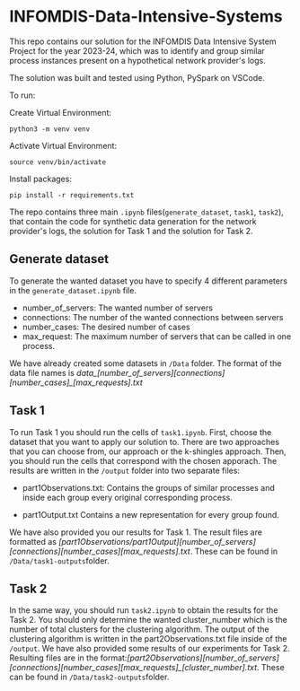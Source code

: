 # INFOMDIS-Data-Intensive-Systems

This repo contains our solution for the INFOMDIS Data Intensive System Project for the year 2023-24, which was to identify and group similar
process instances present on a hypothetical network provider's logs. 

The solution was built and tested using Python, PySpark on VSCode. 

To run: 

Create Virtual Environment:  
```
python3 -m venv venv
```

Activate Virtual Environment: 
```
source venv/bin/activate
```

Install packages: 
```
pip install -r requirements.txt
```

The repo contains three main `.ipynb` files(`generate_dataset`, `task1`, `task2`), that contain the code for synthetic data generation for the network provider's logs, the solution for Task 1 and the solution for Task 2.

## Generate dataset

To generate the wanted dataset you have to specify 4 different parameters in the `generate_dataset.ipynb` file.
 
* number_of_servers: The wanted number of servers
* connections: The number of the wanted connections between servers
* number_cases: The desired number of cases 
* max_request: The maximum number of servers that can be called in one process.

We have already created some datasets in `/Data` folder. The format of the data file names is 
*data_[number_of_servers]_[connections]_[number_cases]_[max_requests].txt*

## Task 1 

To run Task 1 you should run the cells of `task1.ipynb`. First, choose the dataset that you want to apply our solution to. There are two approaches that you can choose from, our approach or the k-shingles approach. Then, you should run the cells that correspond with the chosen apporach. The results are written in the `/output` folder into two separate files:

* part1Observations.txt: Contains the groups of similar processes and inside each group every original corresponding
process.

* part1Output.txt Contains a new representation for every
group found. 

We have also provided you our results for Task 1. The result files are formatted as *[part1Observations/part1Output]_[number_of_servers]_[connections]_[number_cases]_[max_requests].txt*. These can be found in `/Data/task1-outputs`folder.

## Task 2 

In the same way, you should run `task2.ipynb` to obtain the results for the Task 2. You should only determine the wanted cluster_number which is the number of total clusters for the clustering algorithm. The output of the clustering algorithm is written in the part2Observations.txt file inside of the `/output`. We have also provided some results of our experiments for Task 2. Resulting files are in the format:*[part2Observations]_[number_of_servers]_[connections]_[number_cases]_[max_requests]_[cluster_number].txt*. These can be found in `/Data/task2-outputs`folder.
